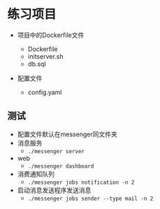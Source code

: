 # 练习项目
- 项目中的Dockerfile文件
    - Dockerfile
    - initserver.sh
    - db.sql
    
- 配置文件
    - config.yaml

## 测试
- 配置文件默认在messenger同文件夹
- 消息服务
    - `./messenger server`
- web  
    - `./messenger dashboard`
- 消费通知队列
    - `./messenger jobs notification -n 2`
- 启动消息发送程序发送消息
    - `./messenger jobs sender --type mail -n 2`
